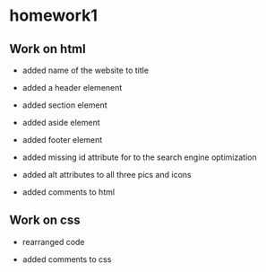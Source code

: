 # homework1

## Work on html

- added name of the website to title

- added a header elemenent

- added section element

- added aside element

- added footer element

- added missing id attribute for to the search engine optimization

- added alt attributes to all three pics and icons

- added comments to html

## Work on css

- rearranged code

- added comments to css


